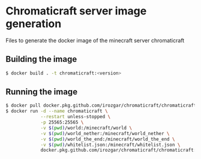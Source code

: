 # Chromaticraft server image generation

Files to generate the docker image of the minecraft server chromaticraft


## Building the image

```bash
$ docker build . -t chromaticraft:<version>
```


## Running the image

```bash
$ docker pull docker.pkg.github.com/irozgar/chromaticraft/chromaticraft:latest
$ docker run -d --name chromaticraft \
             --restart unless-stopped \
             -p 25565:25565 \
             -v $(pwd)/world:/minecraft/world \
             -v $(pwd)/world_nether:/minecraft/world_nether \
             -v $(pwd)/world_the_end:/minecraft/world_the_end \
             -v $(pwd)/whitelist.json:/minecraft/whitelist.json \
             docker.pkg.github.com/irozgar/chromaticraft/chromaticraft:latest
```
